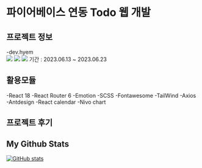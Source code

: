 # 파이어베이스 연동 Todo 웹 개발
## 프로젝트 정보
-dev.hyem <br />
<a href="mailto:devdev.hyem@gmail.com"><img src="https://img.shields.io/badge/Gmail-d14836?style=flat-square&logo=Gmail&logoColor=white&link=devdev.hyem0@gmail.com"/></a>
<a href="https://bead-tulip-a18.notion.site/hyem-s-dev-STUDY-75ffe819c7534a049b59871e6fe17dd4?pvs=4"><img src="https://img.shields.io/badge/Notion-000000?style=flat-square&logo=Notion&logoColor=white"/></a>
<a href="https://www.figma.com/files/team/1249998196033563045"><img src="https://img.shields.io/badge/Figma-F24E1E?style=flat-square&logo=Figma&logoColor=white"/></a>
기간 : 2023.06.13 ~ 2023.06.23
<br />


## 활용모듈
-React 18
-React Router 6
-Emotion
-SCSS
-Fontawesome
-TailWind
-Axios
-Antdesign
-React calendar
-Nivo chart

## 프로젝트 후기

## My Github Stats

[![GitHub stats](https://github-readme-stats.vercel.app/api?username=hyemdev&hide_title=true&show_icons=true&include_all_commits=true&disable_animations=true&theme=vue)](https://github.com/hyemdev/fb-todo)

